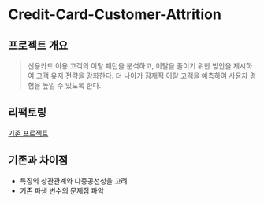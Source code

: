 # Credit-Card-Customer-Attrition

## 프로젝트 개요
> 신용카드 이용 고객의 이탈 패턴을 분석하고, 이탈을 줄이기 위한 방안을 제시하여 고객 유지 전략을 강화한다.
> 더 나아가 잠재적 이탈 고객을 예측하여 사용자 경험을 높일 수 있도록 한다.


## 리팩토링
[기존 프로젝트](https://github.com/lasentia/Analysis_of_card_dropout_rates_project)

## 기존과 차이점
- 특징의 상관관계와 다중공선성을 고려
- 기존 파생 변수의 문제점 파악
